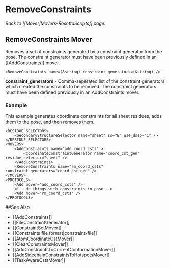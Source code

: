 # RemoveConstraints
*Back to [[Mover|Movers-RosettaScripts]] page.*
## RemoveConstraints Mover

Removes a set of constraints generated by a constraint generator from the pose.  The constraint generator must have been previously defined in an [[AddConstraints]] mover.


```
<RemoveConstraints name=(&string) constraint_generators=(&string) />
```

**constraint\_generators** - Comma-seperated list of the constraint generators which created the constraints to be removed. The constraint generators must have been defined previously in an AddConstraints mover.

### Example
This example generates coordinate constraints for all sheet residues, adds them to the pose, and then removes them.

```
<RESIDUE_SELECTORS>
    <SecondaryStructureSelector name="sheet" ss="E" use_dssp="1" />
</RESIDUE_SELECTORS>
<MOVERS>
    <AddConstraints name="add_coord_csts" >
        <CoordinateConstraintGenerator name="coord_cst_gen" residue_selector="sheet" />
    </AddConstraints>
    <RemoveConstraints name="rm_coord_csts" constraint_generators="coord_cst_gen" />
</MOVERS>
<PROTOCOLS>
    <Add mover="add_coord_csts" />
    <!-- do things with constraints in pose -->
    <Add mover="rm_coord_csts" />
</PROTOCOLS>

```

##See Also

* [[AddConstraints]]
* [[FileConstraintGenerator]]
* [[ConstraintSetMover]]
* [[Constraints file format|constraint-file]]
* [[AtomCoordinateCstMover]]
* [[ClearConstraintsMover]]
* [[AddConstraintsToCurrentConformationMover]]
* [[AddSidechainConstraintsToHotspotsMover]]
* [[TaskAwareCstsMover]]


